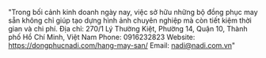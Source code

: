 "Trong bối cảnh kinh doanh ngày nay, việc sở hữu những bộ đồng phục may sẵn không chỉ giúp tạo dựng hình ảnh chuyên nghiệp mà còn tiết kiệm thời gian và chi phí.
Địa chỉ: 270/1 Lý Thường Kiệt, Phường 14, Quận 10, Thành phố Hồ Chí Minh, Việt Nam
Phone: 0916232823
Website: https://dongphucnadi.com/hang-may-san/
Email: nadi@nadi.com.vn"